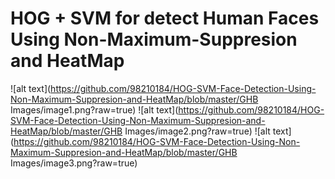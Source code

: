 # HOG + SVM for detect Human Faces Using Non-Maximum-Suppresion and HeatMap
![alt text](https://github.com/98210184/HOG-SVM-Face-Detection-Using-Non-Maximum-Suppresion-and-HeatMap/blob/master/GHB Images/image1.png?raw=true)
![alt text](https://github.com/98210184/HOG-SVM-Face-Detection-Using-Non-Maximum-Suppresion-and-HeatMap/blob/master/GHB Images/image2.png?raw=true)
![alt text](https://github.com/98210184/HOG-SVM-Face-Detection-Using-Non-Maximum-Suppresion-and-HeatMap/blob/master/GHB Images/image3.png?raw=true)

